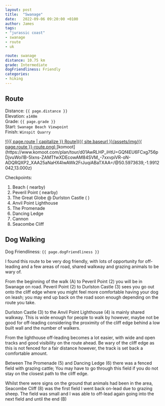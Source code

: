 ```yaml
---
layout: post
title:  "Swanage"
date:   2022-09-06 09:20:00 +0100
author: James
tags:
- "jurassic coast"
- swanage
- route
- uk

route: swanage
distance: 10.75 km
grade: Intermediate
dogFriendliness: Friendly
categories:
- hiking
---
```


## Route

Distance: `{{ page.distance }}`<br>
Elevation: `±140m`<br>
Grade: `{{ page.grade }}`<br>
Start: `Swanage Beach Viewpoint`<br>
Finish: `Winspit Quarry`

<a alt="{{ page.route | capitalize }} Route" data-lightbox="image-1" href="{{ site.baseurl }}/assets/img/{{ page.route }}-route.png">
    ![{{ page.route | capitalize }} Route]({{ site.baseurl }}/assets/img/{{ page.route }}-route.png)
</a>
[komoot](https://www.komoot.com/plan/tour/d01AwRLHP_iHtU=GQf4EU6FCxg756pDjvuWoi1B-5lxns-ZAMTfwXDEcowAM84SVM_-7xxvpiVR-oN-ADQRQXP2_XAA25aNaHX4lwAWk2FrJuqiABaTXAA=/@50.5973639,-1.9912042,13.000z)

Checkpoints:<br>
<ol>
    <li>Beach (<i class="fa fa-coffee" aria-hidden="true"></i>
    <i class="fa fa-female" aria-hidden="true"></i><i class="fa fa-male" aria-hidden="true"></i> nearby)</li>
    <li>Peveril Point (<i class="fa fa-female" aria-hidden="true"></i><i class="fa fa-male" aria-hidden="true"></i> nearby)</li>
    <li>The Great Globe @ Durlston Castle (<i class="fa fa-coffee" aria-hidden="true"></i>
    <i class="fa fa-female" aria-hidden="true"></i><i class="fa fa-male" aria-hidden="true"></i>)</li>
    <li>Anvil Point Lighthouse</li>
    <li>The Promenade</li>
    <li>Dancing Ledge</li>
    <li>Cannon</li>
    <li>Seacombe Cliff</li>
</ol>

## Dog Walking

Dog Friendliness: `{{ page.dogFriendliness }}`

I found this route to be very dog friendly, with lots of opportunity for off-leading and a few areas of road, shared walkway and grazing animals to be wary of.

From the beginning of the walk (A) to Peveril Point (2) you will be in Swanage on road. Peveril Point (2) to Durlston Castle (3) sees you go out onto the cliff edge where you might feel more comfortable having your dog on leash; you may end up back on the road soon enough depending on the route you take.

Durlston Castle (3) to the Anvil Point Lighthouse (4) is mainly shared walkway. This is wide enough for people to walk by however, maybe not be good for off-leading considering the proximity of the cliff edge behind a low built wall and the number of walkers.

From the lighthouse off-leading becomes a lot easier, with wide and open tracks and good visibility on the route ahead. Be wary of the cliff edge as this is not fenced for a fair distance however, the track is set back a comfortable amount.

Between The Promenade (5) and Dancing Ledge (6) there was a fenced field with grazing cattle; You may have to go through this field if you do not stay on the closest path to the cliff edge. 

Whilst there were signs on the ground that animals had been in the area, Seacombe Cliff (8) was the first field I went back on-lead due to grazing sheep. The field was small and I was able to off-lead again going into the next field and until the end (B)

